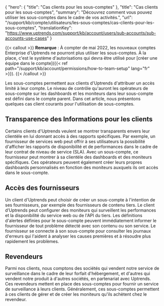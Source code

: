 {
"hero": {
"title": "Cas clients pour les sous-comptes"
},
"title": "Cas clients pour les sous-comptes",
"summary": "Découvrez comment vous pouvez utiliser les sous-comptes dans le cadre de vos activités.",
"url": "/support/kb/compte/utilisateurs/les-sous-comptes/cas-clients-pour-les-sous-comptes",
"translationKey": "https://www.uptrends.com/support/kb/account/users/sub-accounts/sub-accounts-use-cases"
}

{{< callout >}} **Remarque** : À compter de mai 2022, les nouveaux comptes Enterprise d'Uptrends ne pourront plus utiliser les sous-comptes. À la place, c'est le système d'autorisations qui devra être utilisé pour [créer une équipe dans le compte]({{< ref path="/support/kb/account/permissions/how-to-team-setup" lang="fr" >}}). {{< /callout >}}

Les sous-comptes permettent aux clients d'Uptrends d'attribuer un accès limité à leur compte. Le niveau de contrôle qu'auront les opérateurs de sous-compte sur les dashboards et les moniteurs dans leur sous-compte est défini dans le compte parent. Dans cet article, nous présentons quelques cas client courants pour l'utilisation de sous-comptes.

## Transparence des Informations pour les clients

Certains clients d'Uptrends veulent se montrer transparents envers leur clientèle en lui donnant accès à des rapports spécifiques. Par exemple, un fournisseur de services web peut offrir à ses utilisateurs la possibilité d'afficher les rapports de disponibilité et de performances dans le cadre de leur contrat de niveau de service (SLA). Avec un sous-compte, ce fournisseur peut montrer à sa clientèle des dashboards et des moniteurs spécifiques. Ces opérateurs peuvent également créer leurs propres dashboards personnalisés en fonction des moniteurs auxquels ils ont accès dans le sous-compte.

## Accès des fournisseurs

Un client d'Uptrends peut choisir de créer un sous-compte à l'intention de ses fournisseurs, par exemple des fournisseurs de contenu tiers.  Le client d’Uptrends peut configurer des moniteurs qui surveillent les performances et la disponibilité du service web ou de l'API du tiers. Les définitions d'alertes définies pour le sous-compte peuvent immédiatement informer le fournisseur de tout problème détecté avec son contenu ou son service. Le fournisseur se connecte à son sous-compte pour consulter les journaux d'erreurs qui l'aident à analyser les causes premières et à résoudre plus rapidement les problèmes.

## Revendeurs

Parmi nos clients, nous comptons des sociétés qui vendent notre service de surveillance dans le cadre de leur forfait d'hébergement, et d'autres qui vendent notre produit à d'autres sociétés, en partenariat avec Uptrends. Ces revendeurs mettent en place des sous-comptes pour fournir un service de surveillance à leurs clients. Généralement, ces sous-comptes permettent à ces clients de gérer et de créer les moniteurs qu'ils achètent chez le revendeur.
